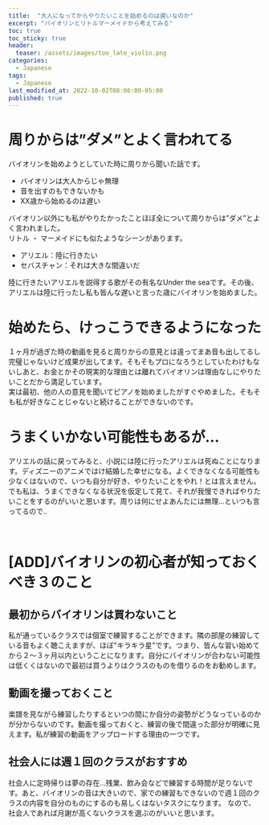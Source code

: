 ```yaml
---
title:  "大人になってからやりたいことを始めるのは遅いなのか"
excerpt: "バイオリンとリトルマーメイドから考えてみる"
toc: true
toc_sticky: true
header:
  teaser: /assets/images/too_late_violin.png
categories:
  - Japanese
tags:
  - Japanese
last_modified_at: 2022-10-02T08:06:00-05:00
published: true
---
```


# 周りからは”ダメ”とよく言われてる  
バイオリンを始めようとしていた時に周りから聞いた話です。  
- バイオリンは大人からじゃ無理  
- 音を出すのもできないかも  
- XX歳から始めるのは遅い 

バイオリン以外にも私がやりたかったことほぼ全について周りからは”ダメ”とよく言われました。  
リトル ・ マーメイドにも似たようなシーンがあります。  
- アリエル：陸に行きたい  
- セバスチャン：それは大きな間違いだ   

陸に行きたいアリエルを説得する歌がその有名なUnder the seaです。その後、アリエルは陸に行ったし私も皆んな遅いと言った歳にバイオリンを始めました。  


# 始めたら、けっこうできるようになった  
１ヶ月が過ぎた時の動画を見ると周りからの意見とは違ってまあ音も出してるし完璧じゃないけど成果が出してます。そもそもプロになろうとしていたわけもないしあと、お金とかその現実的な理由とは離れてバイオリンは理由なしにやりたいことだから満足しています。  
実は最初、他の人の意見を聞いてピアノを始めましたがすぐやめました。そもそも私が好きなことじゃないと続けることができないのです。  

# うまくいかない可能性もあるが...
アリエルの話に戻ってみると、小説には陸に行ったアリエルは死ぬことになります。ディズニーのアニメではけ結婚した幸せになる。よくできなくなる可能性も少なくはないので、いつも自分が好き、やりたいことをやれ！とは言えません。でも私は、うまくできなくなる状況を仮定して見て、それが我慢できればやりたいことをするのがいいと思います。周りは何にせよあんたには無理...といつも言ってるので..  

<script async src="https://pagead2.googlesyndication.com/pagead/js/adsbygoogle.js?client=ca-pub-3803765505787724"
     crossorigin="anonymous"></script>
<!-- develop_blog_infeed -->
<ins class="adsbygoogle"
     style="display:block"
     data-ad-client="ca-pub-3803765505787724"
     data-ad-slot="4883898076"
     data-ad-format="horizontal"
     data-full-width-responsive="false"></ins>
<script>
     (adsbygoogle = window.adsbygoogle || []).push({});
</script>
<br>


# [ADD]バイオリンの初心者が知っておくべき３のこと
## 最初からバイオリンは買わないこと
私が通っているクラスでは個室で練習することができます。隣の部屋の練習している音もよく聴こえますが、ほぼ"キラキラ星"です。つまり、皆んな習い始めてから２〜３ヶ月以内ということになります。自分にバイオリンが合わない可能性は低くくはないので最初は買うよりはクラスのものを借りるのをお勧めします。  

## 動画を撮っておくこと
楽譜を見ながら練習したりするといつの間にか自分の姿勢がどうなっているのかが分からないのです。動画を撮っておくと、練習の後で間違った部分が明確に見えます。私が練習の動画をアップロードする理由の一つです。  
## 社会人には週１回のクラスがおすすめ
社会人に定時帰りは夢の存在...残業、飲み会などで練習する時間が足りないです。あと、バイオリンの音は大きいので、家での練習もできないので週１回のクラスの内容を自分のものにするのも易しくはないタスクになります。 なので、社会人であれば月謝が高くないクラスを選ぶのがいいと思います。  